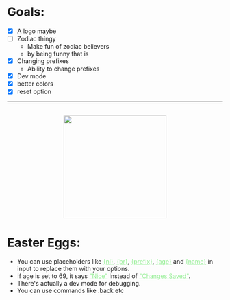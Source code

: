 <head>
<style>
        g{
            color: lightgreen;
            text-decoration: underline;
        }
        g:hover{
            text-decoration: none;
        }
        .center{
            align-items: center;
            align-self: center;
            align-content: center;
            text-align: center;
            margin: auto;
            display: block;
        }
        ms{
            font-family: Helvetica;
            font-weight: 700;
        }
        small{
            opacity: 0.6;
            font-size: 10px
        }
</style>
</head>

# Goals:
- [x] A logo maybe
- [ ] Zodiac thingy
  - Make fun of zodiac believers
  - by being funny that is
- [x] Changing prefixes
  - Ability to change prefixes
- [x] Dev mode
- [x] better colors
- [x] reset option

---

<br/>

<img class="center" src="logo.png" width="240"/>


# Easter Eggs:
- You can use placeholders like <g title="Info: To make a line separator.">{nl}</g>, <g title="Info: To start a new line.">{br}</g>, <g title="Info: Return your prefix.">{prefix}</g>, <g title="Info: Return your age.">{age}</g> and <g title="Info: Return your name.">{name}</g> in input to replace them with your options. 
- If age is set to 69, it says <g>"Nice"</g> instead of <g>"Changes Saved"</g>.
- There's actually a dev mode for debugging.
- You can use commands like .back etc
